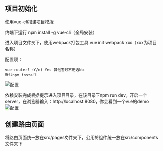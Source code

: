 ## 项目初始化
使用vue-cli搭建项目模版

终端下运行 npm install -g vue-cli（全局安装）

进入项目文件夹下，使用webpack打包工具 vue init webpack xxx（xxx为项目名称）

配置项：
```
vue-router? (Y/n) Yes 其他暂时不用选No
默认npm install
```
![配置](https://i.loli.net/2018/08/10/5b6d627b5c523.png)

依赖安装完成根据提示进入项目目录，在该目录下npm run dev，开启一个server，在浏览器输入：http://localhost:8080，你会看到一个vue的demo
![配置](https://i.loli.net/2018/08/10/5b6d62810f322.png)
## 创建路由页面
将路由页面统一放在src/pages文件夹下，公用的组件统一放在src/components文件夹下
